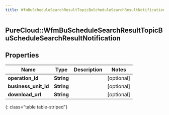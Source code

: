 ```yaml
---
title: WfmBuScheduleSearchResultTopicBuScheduleSearchResultNotification
---
```

## PureCloud::WfmBuScheduleSearchResultTopicBuScheduleSearchResultNotification

## Properties

|Name | Type | Description | Notes|
|------------ | ------------- | ------------- | -------------|
| **operation_id** | **String** |  | [optional] |
| **business_unit_id** | **String** |  | [optional] |
| **download_url** | **String** |  | [optional] |
{: class="table table-striped"}


